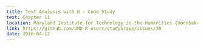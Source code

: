 ```yaml
---
title: Text Analysis with R - Code Study
text: Chapter 11
location: Maryland Institute for Technology in the Humanities (Hornbake Library)
link: https://github.com/UMD-R-users/studyGroup/issues/30
date: 2016-04-12
---
```

